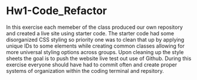 # Hw1-Code_Refactor
In this exercise each memeber of the class produced our own repository and created a live site using starter code.
The starter code had some disorganized CSS styling so priority one was to clean that up by applying unique IDs to some elements while creating common classes allowing for more universal styling options across groups.
Upon cleaning up the style sheets the goal is to push the website live test out use of Github.
During this exercise everyone should have had to commit often and create proper systems of organization within the coding terminal and repsitory.
